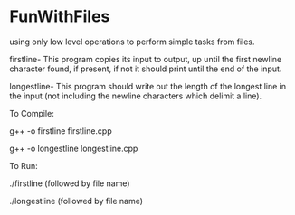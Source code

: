 # FunWithFiles
using only low level operations to perform simple tasks from files.

firstline- This program copies its input to output, up until the first newline character found, if present, if not it should print until the end of the input.

longestline- This program should write out the length of the longest line in the input (not including the newline characters which delimit a line).

To Compile:

g++ -o firstline firstline.cpp

g++ -o longestline longestline.cpp

To Run:

./firstline (followed by file name)

./longestline (followed by file name)
